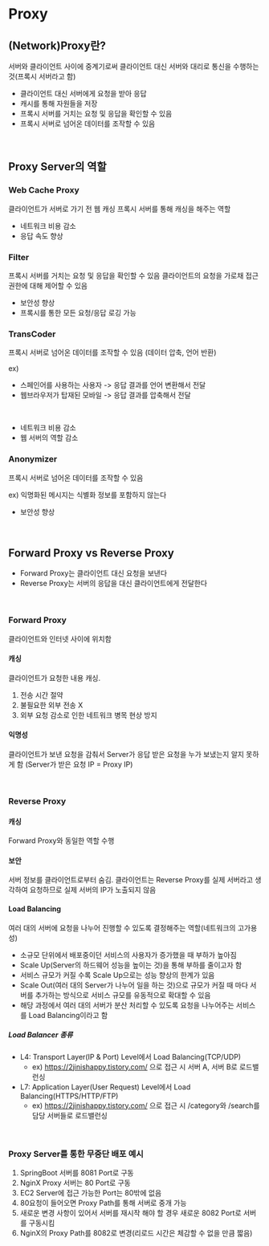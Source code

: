 # Proxy

## (Network)Proxy란?

서버와 클라이언트 사이에 중계기로써 클라이언트 대신 서버와 대리로 통신을 수행하는 것(프록시 서버라고 함)

- 클라이언트 대신 서버에게 요청을 받아 응답
- 캐시를 통해 자원들을 저장
- 프록시 서버를 거치는 요청 및 응답을 확인할 수 있음
- 프록시 서버로 넘어온 데이터를 조작할 수 있음

<br>

## Proxy Server의 역할

### Web Cache Proxy

클라이언트가 서버로 가기 전 웹 캐싱 프록시 서버를 통해 캐싱을 해주는 역할

- 네트워크 비용 감소
- 응답 속도 향상

### Filter

프록시 서버를 거치는 요청 및 응답을 확인할 수 있음
클라이언트의 요청을 가로채 접근 권한에 대해 제어할 수 있음

- 보안성 향상
- 프록시를 통한 모든 요청/응답 로깅 가능

### TransCoder

프록시 서버로 넘어온 데이터를 조작할 수 있음
(데이터 압축, 언어 반환)

ex)

- 스페인어를 사용하는 사용자 -> 응답 결과를 언어 변환해서 전달
- 웹브라우저가 탑재된 모바일 -> 응답 결과를 압축해서 전달

<br>

- 네트워크 비용 감소
- 웹 서버의 역할 감소

### Anonymizer

프록시 서버로 넘어온 데이터를 조작할 수 있음

ex)
익명화된 메시지는 식별화 정보를 포함하지 않는다

- 보안성 향상

<br>

## Forward Proxy vs Reverse Proxy

- Forward Proxy는 클라이언트 대신 요청을 보낸다
- Reverse Proxy는 서버의 응답을 대신 클라이언트에게 전달한다

<br>

### Forward Proxy

클라이언트와 인터넷 사이에 위치함

#### 캐싱

클라이언트가 요청한 내용 캐싱.

1. 전송 시간 절약
2. 불필요한 외부 전송 X
3. 외부 요청 감소로 인한 네트워크 병목 현상 방지

#### 익명성

클라이언트가 보낸 요청을 감춰서 Server가 응답 받은 요청을 누가 보냈는지 알지 못하게 함 (Server가 받은 요청 IP = Proxy IP)

<br>

### Reverse Proxy

#### 캐싱

Forward Proxy와 동일한 역할 수행

#### 보안

서버 정보를 클라이언트로부터 숨김. 클라이언트는 Reverse Proxy를 실제 서버라고 생각하여 요청하므로 실제 서버의 IP가 노출되지 않음

#### Load Balancing

여러 대의 서버에 요청을 나누어 진행할 수 있도록 결정해주는 역할(네트워크의 고가용성)

- 소규모 단위에서 배포중이던 서비스의 사용자가 증가했을 때 부하가 높아짐
- Scale Up(Server의 하드웨어 성능을 높이는 것)을 통해 부하를 줄이고자 함
- 서비스 규모가 커질 수록 Scale Up으로는 성능 향상의 한계가 있음
- Scale Out(여러 대의 Server가 나누어 일을 하는 것)으로 규모가 커질 때 마다 서버를 추가하는 방식으로 서비스 규모를 유동적으로 확대할 수 있음
- 해당 과정에서 여러 대의 서버가 분산 처리할 수 있도록 요청을 나누어주는 서비스를 Load Balancing이라고 함

##### Load Balancer 종류

- L4: Transport Layer(IP & Port) Level에서 Load Balancing(TCP/UDP)
  - ex) https://2jinishappy.tistory.com/ 으로 접근 시 서버 A, 서버 B로 로드밸런싱
- L7: Application Layer(User Request) Level에서 Load Balancing(HTTPS/HTTP/FTP)
  - ex) https://2jinishappy.tistory.com/ 으로 접근 시 /category와 /search를 담당 서버들로 로드밸런싱

<br>

### Proxy Server를 통한 무중단 배포 예시

1. SpringBoot 서버를 8081 Port로 구동
2. NginX Proxy 서버는 80 Port로 구동
3. EC2 Server에 접근 가능한 Port는 80밖에 없음
4. 80요청이 들어오면 Proxy Path를 통해 서버로 중개 가능
5. 새로운 변경 사항이 있어서 서버를 재시작 해야 할 경우 새로운 8082 Port로 서버를 구동시킴
6. NginX의 Proxy Path를 8082로 변경(리로드 시간은 체감할 수 없을 만큼 짧음)